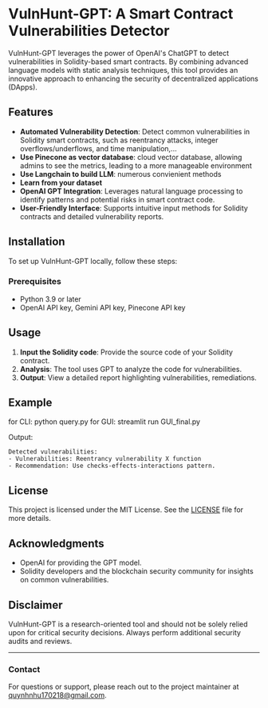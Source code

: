 # VulnHunt-GPT: A Smart Contract Vulnerabilities Detector

VulnHunt-GPT leverages the power of OpenAI's ChatGPT to detect vulnerabilities in Solidity-based smart contracts. By combining advanced language models with static analysis techniques, this tool provides an innovative approach to enhancing the security of decentralized applications (DApps).

## Features

- **Automated Vulnerability Detection**: Detect common vulnerabilities in Solidity smart contracts, such as reentrancy attacks, integer overflows/underflows, and time manipulation,...
- **Use Pinecone as vector database**: cloud vector database, allowing admins to see the metrics, leading to a more manageable environment
- **Use Langchain to build LLM**: numerous convienient methods
- **Learn from your dataset**
- **OpenAI GPT Integration**: Leverages natural language processing to identify patterns and potential risks in smart contract code.
- **User-Friendly Interface**: Supports intuitive input methods for Solidity contracts and detailed vulnerability reports.

## Installation

To set up VulnHunt-GPT locally, follow these steps:

### Prerequisites
- Python 3.9 or later
- OpenAI API key, Gemini API key, Pinecone API key

## Usage

1. **Input the Solidity code**: Provide the source code of your Solidity contract.
2. **Analysis**: The tool uses GPT to analyze the code for vulnerabilities.
3. **Output**: View a detailed report highlighting vulnerabilities, remediations.

## Example

for CLI: python query.py
for GUI: streamlit run GUI_final.py

Output:
```
Detected vulnerabilities:
- Vulnerabilities: Reentrancy vulnerability X function 
- Recommendation: Use checks-effects-interactions pattern.
```

## License

This project is licensed under the MIT License. See the [LICENSE](LICENSE) file for more details.

## Acknowledgments

- OpenAI for providing the GPT model.
- Solidity developers and the blockchain security community for insights on common vulnerabilities.

## Disclaimer

VulnHunt-GPT is a research-oriented tool and should not be solely relied upon for critical security decisions. Always perform additional security audits and reviews.

---

### Contact

For questions or support, please reach out to the project maintainer at quynhnhu170218@gmail.com.

